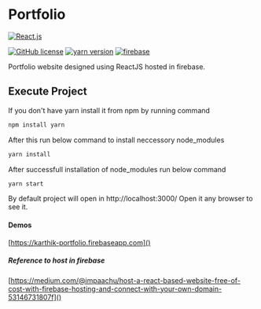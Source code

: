 # Portfolio

[![React.js](https://cdn4.iconfinder.com/data/icons/logos-3/600/React.js_logo-64.png)](https://reactjs.org/)

[![GitHub license](https://img.shields.io/badge/license-MIT-blue)](https://github.com/facebook/react/blob/master/LICENSE) [![yarn version](https://img.shields.io/badge/yarn-v1.19.1-green)](https://classic.yarnpkg.com/en/package/react)      [![firebase](https://img.shields.io/badge/firebase-v7.14.1-red)](https://firebase.google.com/docs)

Portfolio website designed using ReactJS hosted in firebase.

## Execute Project

If you don't have yarn install it from npm by running command
```sh
npm install yarn
```

After this run below command to install neccessory node_modules 
```sh
yarn install
```

After successfull installation of node_modules run below command
```sh
yarn start
```

By default project will open in http://localhost:3000/ Open it any browser to see it.

#### Demos
[https://karthik-portfolio.firebaseapp.com]()

##### Reference to host in firebase
[https://medium.com/@impaachu/host-a-react-based-website-free-of-cost-with-firebase-hosting-and-connect-with-your-own-domain-53146731807f]()
